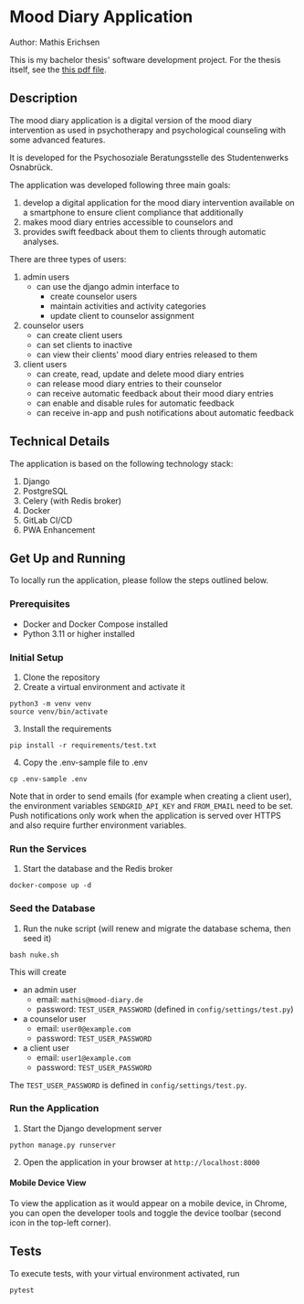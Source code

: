 # Mood Diary Application
Author: Mathis Erichsen

This is my bachelor thesis' software development project. For the thesis itself, see the [this pdf file](https://github.com/Mathis1993/mood_diary_project/blob/develop/Thesis.pdf).

## Description

The mood diary application is a digital version of the mood diary intervention as used in psychotherapy and psychological counseling with some advanced features.

It is developed for the Psychosoziale Beratungsstelle des Studentenwerks Osnabrück.

The application was developed following three main goals:
1. develop a digital application for the mood diary intervention available on a smartphone to ensure client compliance that additionally
2. makes mood diary entries accessible to counselors and
3. provides swift feedback about them to clients through automatic analyses.

There are three types of users:
1. admin users
   - can use the django admin interface to
     - create counselor users
     - maintain activities and activity categories
     - update client to counselor assignment
2. counselor users
    - can create client users
    - can set clients to inactive
    - can view their clients' mood diary entries released to them
3. client users
    - can create, read, update and delete mood diary entries
    - can release mood diary entries to their counselor
    - can receive automatic feedback about their mood diary entries
    - can enable and disable rules for automatic feedback
    - can receive in-app and push notifications about automatic feedback

## Technical Details
The application is based on the following technology stack:
1. Django
2. PostgreSQL
3. Celery (with Redis broker)
4. Docker
5. GitLab CI/CD
6. PWA Enhancement

## Get Up and Running
To locally run the application, please follow the steps outlined below.

### Prerequisites
- Docker and Docker Compose installed
- Python 3.11 or higher installed

### Initial Setup
1. Clone the repository
2. Create a virtual environment and activate it
```shell
python3 -m venv venv
source venv/bin/activate
```
3. Install the requirements
```shell
pip install -r requirements/test.txt
```
4. Copy the .env-sample file to .env
```shell
cp .env-sample .env
```
Note that in order to send emails (for example when creating a client user), the environment variables `SENDGRID_API_KEY` and `FROM_EMAIL` need to be set.
Push notifications only work when the application is served over HTTPS and also require further environment variables.

### Run the Services
1. Start the database and the Redis broker
```shell
docker-compose up -d
```

### Seed the Database
1. Run the nuke script (will renew and migrate the database schema, then seed it)
```shell
bash nuke.sh
```
This will create
- an admin user
  - email: `mathis@mood-diary.de`
  - password: `TEST_USER_PASSWORD` (defined in `config/settings/test.py`)
- a counselor user
  - email: `user0@example.com`
  - password: `TEST_USER_PASSWORD`
- a client user
  - email: `user1@example.com`
  - password: `TEST_USER_PASSWORD`

The `TEST_USER_PASSWORD` is defined in `config/settings/test.py`.

### Run the Application
1. Start the Django development server
```shell
python manage.py runserver
```
2. Open the application in your browser at `http://localhost:8000`

#### Mobile Device View
To view the application as it would appear on a mobile device, in Chrome, you can open the developer tools and toggle the device toolbar (second icon in the top-left corner).

## Tests
To execute tests, with your virtual environment activated, run
```shell
pytest
```
